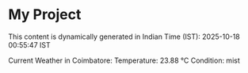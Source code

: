 # My Project

This content is dynamically generated in Indian Time (IST): 2025-10-18 00:55:47 IST


Current Weather in Coimbatore:
Temperature: 23.88 °C
Condition: mist

